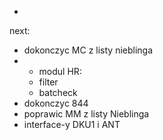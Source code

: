 - 


next:
- dokonczyc MC z listy nieblinga
- -  modul HR:
	- filter
	- batcheck
- dokonczyc 844
- poprawic MM z listy Nieblinga
- interface-y DKU1 i ANT